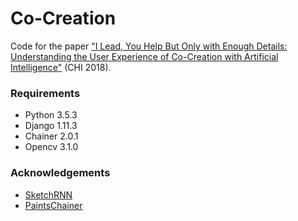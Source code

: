 # Co-Creation

Code for the paper ["I Lead, You Help But Only with Enough Details: Understanding the User Experience of Co-Creation with Artificial Intelligence"](https://www.researchgate.net/publication/322752498_I_Lead_You_Help_But_Only_with_Enough_Details_Understanding_the_User_Experience_of_Co-Creation_with_Artificial_Intelligence) (CHI 2018).

### Requirements
* Python 3.5.3
* Django 1.11.3
* Chainer 2.0.1
* Opencv 3.1.0

### Acknowledgements
* [SketchRNN](https://magenta.tensorflow.org/sketch_rnn)
* [PaintsChainer](https://paintschainer.preferred.tech/)
